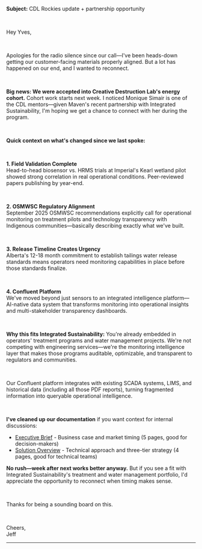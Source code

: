 **Subject:** CDL Rockies update + partnership opportunity

 

Hey Yves,

 

Apologies for the radio silence since our call—I've been heads-down getting our customer-facing materials properly aligned. But a lot has happened on our end, and I wanted to reconnect.

 

**Big news: We were accepted into Creative Destruction Lab's energy cohort.** Cohort work starts next week. I noticed Monique Simair is one of the CDL mentors—given Maven's recent partnership with Integrated Sustainability, I'm hoping we get a chance to connect with her during the program.

 

**Quick context on what's changed since we last spoke:**

 

**1. Field Validation Complete**  
Head-to-head biosensor vs. HRMS trials at Imperial's Kearl wetland pilot showed strong correlation in real operational conditions. Peer-reviewed papers publishing by year-end.

 

**2. OSMWSC Regulatory Alignment**  
September 2025 OSMWSC recommendations explicitly call for operational monitoring on treatment pilots and technology transparency with Indigenous communities—basically describing exactly what we've built.

 

**3. Release Timeline Creates Urgency**  
Alberta's 12-18 month commitment to establish tailings water release standards means operators need monitoring capabilities in place before those standards finalize.

 

**4. Confluent Platform**  
We've moved beyond just sensors to an integrated intelligence platform—AI-native data system that transforms monitoring into operational insights and multi-stakeholder transparency dashboards.

 

**Why this fits Integrated Sustainability:** You're already embedded in operators' treatment programs and water management projects. We're not competing with engineering services—we're the monitoring intelligence layer that makes those programs auditable, optimizable, and transparent to regulators and communities.

 

Our Confluent platform integrates with existing SCADA systems, LIMS, and historical data (including all those PDF reports), turning fragmented information into queryable operational intelligence.

 

**I've cleaned up our documentation** if you want context for internal discussions:

- [Executive Brief](https://docs.google.com/document/d/e/2PACX-1vQKcM7m2oXzqYAOfUiVIZaihj8ZijegyimQm1sUEahPaau0byNRbq7dd8tGC1pFKs9Ca-dKNAXKlIqE/pub) - Business case and market timing (5 pages, good for decision-makers)
- [Solution Overview](https://docs.google.com/document/d/e/2PACX-1vRcnv4qlwnOsNHeqExymxMLInlmVhpRSHI1e9pCMDbfNzpJE0EEciIoxfT9QDg_vj-5KFSYXNgnFvvj/pub) - Technical approach and three-tier strategy (4 pages, good for technical teams)

**No rush—week after next works better anyway.** But if you see a fit with Integrated Sustainability's treatment and water management portfolio, I'd appreciate the opportunity to reconnect when timing makes sense.

 

Thanks for being a sounding board on this.

 

Cheers,  
Jeff

---